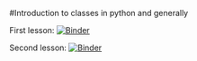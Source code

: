 #Introduction to classes in python and generally

First lesson: 
[![Binder](https://mybinder.org/badge_logo.svg)](https://mybinder.org/v2/gh/tutorials-4newbies/classes/master?filepath=classes101.ipynb)

Second lesson:
[![Binder](https://mybinder.org/badge_logo.svg)](https://mybinder.org/v2/gh/tutorials-4newbies/classes/master?filepath=classes102.ipynb)

